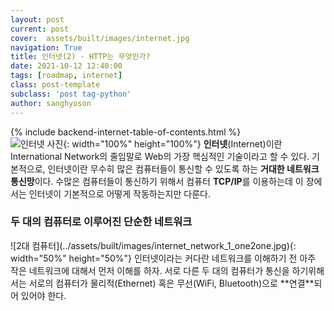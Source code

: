 ```yaml
---
layout: post
current: post
cover:  assets/built/images/internet.jpg
navigation: True
title: 인터넷(2) - HTTP는 무엇인가?
date: 2021-10-12 12:40:00
tags: [roadmap, internet]
class: post-template
subclass: 'post tag-python'
author: sanghyoson
---
```

{% include backend-internet-table-of-contents.html %}
<br/>
![인터넷 사진](../assets/built/images/internet.jpg){: width="100%" height="100%"}
**인터넷**(Internet)이란 International Network의 줄임말로 Web의 가장 핵심적인 기술이라고 할 수 있다.
기본적으로, 인터넷이란 무수히 많은 컴퓨터들이 통신할 수 있도록 하는 **거대한 네트워크 통신망**이다.
수많은 컴퓨터들이 통신하기 위해서 컴퓨터 **TCP/IP**를 이용하는데 이 장에서는 인터넷이 기본적으로 어떻게 작동하는지만 다룬다.

<h3>두 대의 컴퓨터로 이루어진 단순한 네트워크</h3>
![2대 컴퓨터](../assets/built/images/internet_network_1_one2one.jpg){: width="50%" height="50%"}
인터넷이라는 커다란 네트워크를 이해하기 전 아주 작은 네트워크에 대해서 먼저 이해를 하자.
서로 다른 두 대의 컴퓨터가 통신을 하기위해서는 서로의 컴퓨터가 물리적(Ethernet) 혹은 무선(WiFi, Bluetooth)으로 **연결**되어 있어야 한다.
